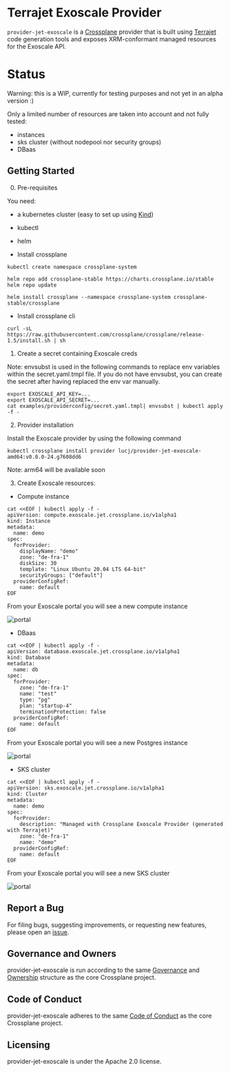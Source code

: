 # Terrajet Exoscale Provider

`provider-jet-exoscale` is a [Crossplane](https://crossplane.io/) provider that
is built using [Terrajet](https://github.com/crossplane-contrib/terrajet) code
generation tools and exposes XRM-conformant managed resources for the Exoscale API.

# Status

Warning: this is a WIP, currently for testing purposes and not yet in an alpha version :)

Only a limited number of resources are taken into account and not fully tested:
- instances
- sks cluster (without nodepool nor security groups)
- DBaas

## Getting Started

0. Pre-requisites

You need:
- a kubernetes cluster (easy to set up using [Kind](https://kind.sigs.k8s.io/docs/user/quick-start/))
- kubectl
- helm

- Install crossplane
```
kubectl create namespace crossplane-system

helm repo add crossplane-stable https://charts.crossplane.io/stable
helm repo update

helm install crossplane --namespace crossplane-system crossplane-stable/crossplane
```

- Install crossplane cli
```
curl -sL https://raw.githubusercontent.com/crossplane/crossplane/release-1.5/install.sh | sh
```

1. Create a secret containing Exoscale creds

Note: envsubst is used in the following commands to replace env variables within the secret.yaml.tmpl
file. If you do not have envsubst, you can create the secret after having replaced the env var manually.

```
export EXOSCALE_API_KEY=...
export EXOSCALE_API_SECRET=...
cat examples/providerconfig/secret.yaml.tmpl| envsubst | kubectl apply -f -
```

2. Provider installation

Install the Exoscale provider by using the following command

```
kubectl crossplane install provider lucj/provider-jet-exoscale-amd64:v0.0.0-24.g7608dd6
```

Note: arm64 will be available soon

3. Create Exoscale resources:

- Compute instance

```
cat <<EOF | kubectl apply -f -
apiVersion: compute.exoscale.jet.crossplane.io/v1alpha1
kind: Instance
metadata:
  name: demo
spec:
  forProvider:
    displayName: "demo"
    zone: "de-fra-1"
    diskSize: 30
    template: "Linux Ubuntu 20.04 LTS 64-bit"
    securityGroups: ["default"]
  providerConfigRef:
    name: default
EOF
```

From your Exoscale portal you will see a new compute instance

![portal](./images/exoscale_compute.png)

- DBaas

```
cat <<EOF | kubectl apply -f -
apiVersion: database.exoscale.jet.crossplane.io/v1alpha1
kind: Database
metadata:
  name: db
spec:
  forProvider:
    zone: "de-fra-1"
    name: "test"
    type: "pg"
    plan: "startup-4"
    terminationProtection: false
  providerConfigRef:
    name: default
EOF
```

From your Exoscale portal you will see a new Postgres instance

![portal](./images/exoscale_database.png)

- SKS cluster

```
cat <<EOF | kubectl apply -f -
apiVersion: sks.exoscale.jet.crossplane.io/v1alpha1
kind: Cluster
metadata:
  name: demo
spec:
  forProvider:
    description: "Managed with Crossplane Exoscale Provider (generated with Terrajet)"
    zone: "de-fra-1"
    name: "demo"
  providerConfigRef:
    name: default
EOF
```

From your Exoscale portal you will see a new SKS cluster

![portal](./images/exoscale_sks_cluster.png)


## Report a Bug

For filing bugs, suggesting improvements, or requesting new features, please
open an [issue](https://github.com/lucj/provider-jet-exoscale/issues).

## Governance and Owners

provider-jet-exoscale is run according to the same
[Governance](https://github.com/crossplane/crossplane/blob/master/GOVERNANCE.md)
and [Ownership](https://github.com/crossplane/crossplane/blob/master/OWNERS.md)
structure as the core Crossplane project.

## Code of Conduct

provider-jet-exoscale adheres to the same [Code of
Conduct](https://github.com/crossplane/crossplane/blob/master/CODE_OF_CONDUCT.md)
as the core Crossplane project.

## Licensing

provider-jet-exoscale is under the Apache 2.0 license.
